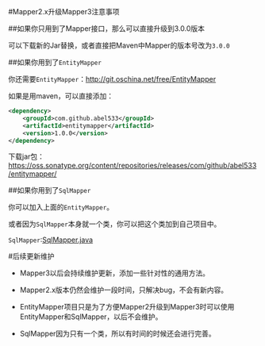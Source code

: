 #Mapper2.x升级Mapper3注意事项

##如果你只用到了Mapper<T>接口，那么可以直接升级到3.0.0版本

可以下载新的Jar替换，或者直接把Maven中Mapper的版本号改为`3.0.0`

##如果你用到了`EntityMapper`

你还需要`EntityMapper`：http://git.oschina.net/free/EntityMapper

如果是用maven，可以直接添加：

```xml
<dependency>
    <groupId>com.github.abel533</groupId>
    <artifactId>entitymapper</artifactId>
    <version>1.0.0</version>
</dependency>
```

下载jar包：https://oss.sonatype.org/content/repositories/releases/com/github/abel533/entitymapper/

##如果你用到了`SqlMapper`

你可以加入上面的`EntityMapper`。

或者因为`SqlMapper`本身就一个类，你可以把这个类加到自己项目中。

`SqlMapper`:[SqlMapper.java](http://git.oschina.net/free/EntityMapper/blob/master/src/main/java/com/github/abel533/sql/SqlMapper.java?dir=0&filepath=src%2Fmain%2Fjava%2Fcom%2Fgithub%2Fabel533%2Fsql%2FSqlMapper.java&oid=522385417e49282a7036b6544cb83f4405b8d7f3&sha=c1425e7e157425f32daffbfd97fe576343ff6f1a)

#后续更新维护

- Mapper3以后会持续维护更新，添加一些针对性的通用方法。

- Mapper2.x版本仍然会维护一段时间，只解决bug，不会有新内容。

- EntityMapper项目只是为了方便Mapper2升级到Mapper3时可以使用EntityMapper和SqlMapper，以后不会维护。

- SqlMapper因为只有一个类，所以有时间的时候还会进行完善。